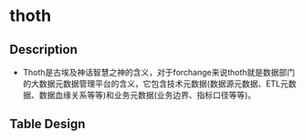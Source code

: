 # thoth

## Description

* Thoth是古埃及神话智慧之神的含义，对于forchange来说thoth就是数据部门的大数据元数据管理平台的含义，它包含技术元数据(数据源元数据、ETL元数据、数据血缘关系等等)和业务元数据(业务边界、指标口径等等)。

## Table Design



